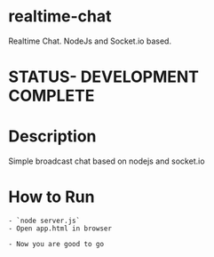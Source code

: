 # realtime-chat
Realtime Chat. NodeJs and Socket.io based.

# STATUS- DEVELOPMENT COMPLETE

# Description

Simple broadcast chat based on nodejs and socket.io

# How to Run
    - `node server.js`
    - Open app.html in browser

    - Now you are good to go
